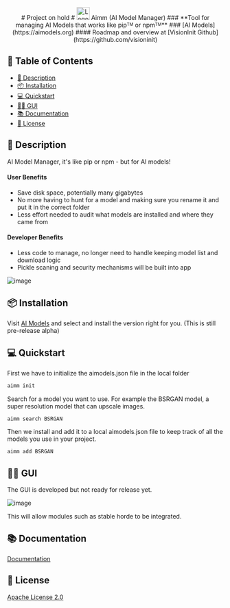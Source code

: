 <div align="center">
# Project on hold
# <img src="https://avatars.githubusercontent.com/u/117051901?s=60&v=4" alt="Logo" width="30" height="30"> Aimm (AI Model Manager)
### **Tool for managing AI Models that works like pip<sup><sub>TM</sub></sup> or npm<sup><sub>TM</sub></sup>**
###  [AI Models](https://aimodels.org)
#### Roadmap and overview at [VisionInit Github](https://github.com/visioninit)
</div>

## 📖 Table of Contents

- [📝 Description](#-description)
- [📦 Installation](#-installation)
- [💻 Quickstart](#-quickstart)
- [👩‍💻 GUI](#-gui)
- [📚 Documentation](#-documentation)
- [📜 License](#-license)

## 📝 Description

AI Model Manager, it's like pip or npm - but for AI models!

#### User Benefits 
* Save disk space, potentially many gigabytes 
* No more having to hunt for a model and making sure you rename it and put it in the correct folder
* Less effort needed to audit what models are installed and where they came from 

#### Developer Benefits
* Less code to manage, no longer need to handle keeping model list and download logic
* Pickle scaning and security mechanisms will be built into app 


![image](https://user-images.githubusercontent.com/654993/205424825-a50d913d-0168-4d87-844f-ef376a3c8164.png)

## 📦 Installation

Visit [AI Models](https://aimodels.org) and select and install the version right for you. (This is still pre-release alpha)

## 💻 Quickstart

First we have to initialize the aimodels.json file in the local folder

```bash
aimm init
```

Search for a model you want to use. For example the BSRGAN model, a super resolution model that can upscale images.

```bash
aimm search BSRGAN
```

Then we install and add it to a local aimodels.json file to keep track of all the models you use in your project.

```bash
aimm add BSRGAN
```

## 👩‍💻 GUI

The GUI is developed but not ready for release yet. 

![image](https://user-images.githubusercontent.com/654993/205428740-742bc94e-6426-4315-ae4f-72ef858c5638.png)

This will allow modules such as stable horde to be integrated.

## 📚 Documentation

[Documentation](https://docs.aimodels.org/es/AIMM/gettingstarted/)

## 📜 License

[Apache License 2.0](https://github.com/visioninit/aimm/blob/main/LICENSE)
